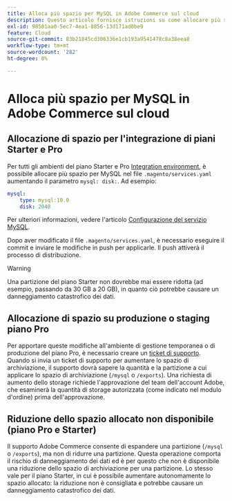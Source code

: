 ```yaml
---
title: Alloca più spazio per MySQL in Adobe Commerce sul cloud
description: Questo articolo fornisce istruzioni su come allocare più spazio per MySQL in Adobe Commerce sull’infrastruttura cloud.
exl-id: 98501aa0-5ec7-4ea1-8856-13d171ad0be9
feature: Cloud
source-git-commit: 83b21845cd306336e1cb193a9541478c8a38eea8
workflow-type: tm+mt
source-wordcount: '282'
ht-degree: 0%

---
```


# Alloca più spazio per MySQL in Adobe Commerce sul cloud


## Allocazione di spazio per l&#39;integrazione di piani Starter e Pro

Per tutti gli ambienti del piano Starter e Pro [Integration environment](/help/announcements/adobe-commerce-announcements/integration-environment-enhancement-request-pro-and-starter.md), è possibile allocare più spazio per MySQL nel file `.magento/services.yaml` aumentando il parametro `mysql: disk:`. Ad esempio:

```yaml
mysql:
    type: mysql:10.0
    disk: 2048
```

Per ulteriori informazioni, vedere l&#39;articolo [Configurazione del servizio MySQL](https://devdocs.magento.com/guides/v2.3/cloud/project/project-conf-files_services-mysql.html).

Dopo aver modificato il file `.magento/services.yaml`, è necessario eseguire il commit e inviare le modifiche in push per applicarle. Il push attiverà il processo di distribuzione.

>[!WARNING]
>
>Una partizione del piano Starter non dovrebbe mai essere ridotta (ad esempio, passando da 30 GB a 20 GB), in quanto ciò potrebbe causare un danneggiamento catastrofico dei dati.

## Allocazione di spazio su produzione o staging piano Pro

Per apportare queste modifiche all&#39;ambiente di gestione temporanea o di produzione del piano Pro, è necessario creare un [ticket di supporto](/help/help-center-guide/help-center/magento-help-center-user-guide.md#merchant-not-displayed). Quando si invia un ticket di supporto per aumentare lo spazio di archiviazione, il supporto dovrà sapere la quantità e la partizione a cui applicare lo spazio di archiviazione (`/mysql` o `/exports`). Una richiesta di aumento dello storage richiede l&#39;approvazione del team dell&#39;account Adobe, che esaminerà la quantità di storage autorizzata (come indicato nel modulo d&#39;ordine) prima dell&#39;approvazione.

## Riduzione dello spazio allocato non disponibile (piano Pro e Starter)

Il supporto Adobe Commerce consente di espandere una partizione (`/mysql` o `/exports`), ma non di ridurre una partizione. Questa operazione comporta il rischio di danneggiamento dei dati ed è per questo che non è disponibile una riduzione dello spazio di archiviazione per una partizione.
Lo stesso vale per il piano Starter, in cui è possibile aumentare autonomamente lo spazio allocato: la riduzione non è consigliata e potrebbe causare un danneggiamento catastrofico dei dati.

